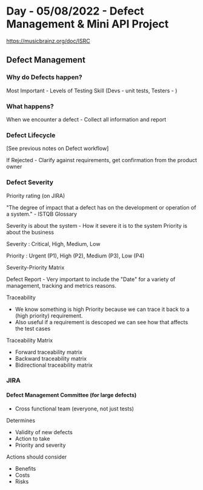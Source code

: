 # Day - 05/08/2022 - Defect Management & Mini API Project

https://musicbrainz.org/doc/ISRC

## Defect Management

### Why do Defects happen?

Most Important - Levels of Testing Skill (Devs - unit tests, Testers - )

### What happens?

When we encounter a defect - Collect all information and report

### Defect Lifecycle

[See previous notes on Defect workflow]

If Rejected - Clarify against requirements, get confirmation from the product owner

### Defect Severity

Priority rating (on JIRA)

"The degree of impact that a defect has on the development or operation of a system." - ISTQB Glossary

Severity is about the system - How it severe it is to the system
Priority is about the business

Severity : Critical, High, Medium, Low

Priority : Urgent (P1), High (P2), Medium (P3), Low (P4)


Severity-Priority Matrix

Defect Report - Very important to include the "Date" for a variety of management, tracking and metrics reasons.

Traceability
- We know something is high Priority because we can trace it back to a (high priority) requirement.
- Also useful if a requirement is descoped we can see how that affects the test cases

Traceability Matrix
- Forward traceability matrix
- Backward traceability matrix
- Bidirectional traceability matrix

### JIRA

#### Defect Management Committee (for large defects)
- Cross functional team (everyone, not just tests)

Determines
- Validity of new defects
- Action to take
- Priority and severity

Actions should consider
- Benefits
- Costs
- Risks


